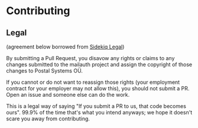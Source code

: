 # Contributing

## Legal

(agreement below borrowed from [Sidekiq Legal](https://github.com/mperham/sidekiq/blob/master/.github/contributing.md))

By submitting a Pull Request, you disavow any rights or claims to any changes
submitted to the mailauth project and assign the copyright of
those changes to Postal Systems OÜ.

If you cannot or do not want to reassign those rights (your employment
contract for your employer may not allow this), you should not submit a PR.
Open an issue and someone else can do the work.

This is a legal way of saying "If you submit a PR to us, that code becomes ours".
99.9% of the time that's what you intend anyways; we hope it doesn't scare you
away from contributing.
